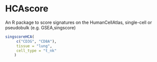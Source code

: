 # HCAscore
An R package to score signatures on the HumanCellAtlas, single-cell or pseudobulk (e.g. GSEA,singscore)


```r
singscoreHCA(
     c("CD3G", "CD8A"),
     tissue = "lung",
     cell_type = "t_nk"
    )
```
